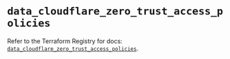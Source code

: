 # `data_cloudflare_zero_trust_access_policies`

Refer to the Terraform Registry for docs: [`data_cloudflare_zero_trust_access_policies`](https://registry.terraform.io/providers/cloudflare/cloudflare/5.4.0/docs/data-sources/zero_trust_access_policies).
